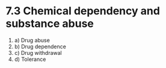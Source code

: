 # 7.3 Chemical dependency and substance abuse



1. a\)  Drug abuse
2. b\)  Drug dependence
3. c\)  Drug withdrawal
4. d\)  Tolerance

